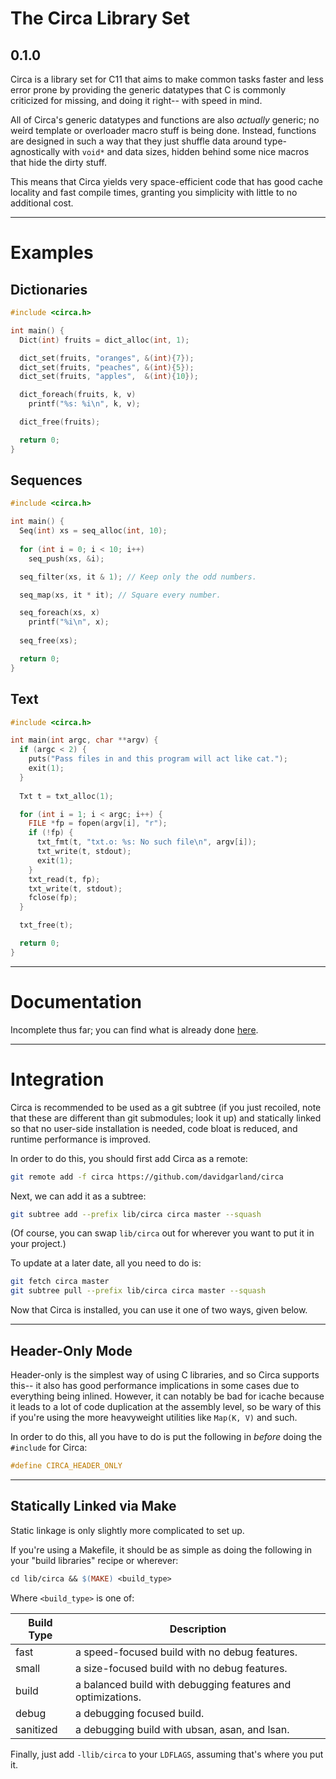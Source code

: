 # The Circa Library Set
## 0.1.0

Circa is a library set for C11 that aims to make common tasks
faster and less error prone by providing the generic datatypes
that C is commonly criticized for missing, and doing it right--
with speed in mind.

All of Circa's generic datatypes and functions are also *actually* generic;
no weird template or overloader macro stuff is being done. Instead, functions
are designed in such a way that they just shuffle data around type-agnostically
with `void*` and data sizes, hidden behind some nice macros that hide the dirty
stuff.

This means that Circa yields very space-efficient code that has good
cache locality and fast compile times, granting you simplicity with little to no
additional cost.

---

# Examples

## Dictionaries

```C
#include <circa.h>

int main() {
  Dict(int) fruits = dict_alloc(int, 1);

  dict_set(fruits, "oranges", &(int){7});
  dict_set(fruits, "peaches", &(int){5});
  dict_set(fruits, "apples",  &(int){10});

  dict_foreach(fruits, k, v)
    printf("%s: %i\n", k, v);

  dict_free(fruits);

  return 0;
}
```

## Sequences

```C
#include <circa.h>

int main() {
  Seq(int) xs = seq_alloc(int, 10);
  
  for (int i = 0; i < 10; i++)
    seq_push(xs, &i);

  seq_filter(xs, it & 1); // Keep only the odd numbers.

  seq_map(xs, it * it); // Square every number.

  seq_foreach(xs, x)
    printf("%i\n", x);
  
  seq_free(xs);

  return 0;
}
```

## Text

```C
#include <circa.h>

int main(int argc, char **argv) {
  if (argc < 2) {
    puts("Pass files in and this program will act like cat.");
    exit(1);
  }
  
  Txt t = txt_alloc(1);

  for (int i = 1; i < argc; i++) {
    FILE *fp = fopen(argv[i], "r");
    if (!fp) {
      txt_fmt(t, "txt.o: %s: No such file\n", argv[i]);
      txt_write(t, stdout);
      exit(1);
    }
    txt_read(t, fp);
    txt_write(t, stdout);
    fclose(fp);
  }

  txt_free(t);

  return 0;
}
```

---

# Documentation

Incomplete thus far; you can find what is already done [here](https://github.com/davidgarland/circa/blob/master/doc/README.md).

---

# Integration

Circa is recommended to be used as a git subtree (if you just recoiled, note
that these are different than git submodules; look it up) and statically linked
so that no user-side installation is needed, code bloat is reduced, and runtime
performance is improved.

In order to do this, you should first add Circa as a remote:

```Bash
git remote add -f circa https://github.com/davidgarland/circa
```

Next, we can add it as a subtree:

```Bash
git subtree add --prefix lib/circa circa master --squash
```

(Of course, you can swap `lib/circa` out for wherever you want to put it in
your project.)

To update at a later date, all you need to do is:

```Bash
git fetch circa master
git subtree pull --prefix lib/circa circa master --squash
```

Now that Circa is installed, you can use it one of two ways, given below.

---

## Header-Only Mode

Header-only is the simplest way of using C libraries, and so Circa supports
this-- it also has good performance implications in some cases due to everything
being inlined. However, it can notably be bad for icache because it leads to a
lot of code duplication at the assembly level, so be wary of this if you're
using the more heavyweight utilities like `Map(K, V)` and such.

In order to do this, all you have to do is put the following in *before* doing
the `#include` for Circa:

```C
#define CIRCA_HEADER_ONLY
```

---

## Statically Linked via Make

Static linkage is only slightly more complicated to set up.

If you're using a Makefile, it should be as simple as doing the following
in your "build libraries" recipe or wherever:

```Makefile
cd lib/circa && $(MAKE) <build_type>
```

Where `<build_type>` is one of:

| Build Type | Description                                                 |
| ---------- | ----------------------------------------------------------- |
| fast       | a speed-focused build with no debug features.               |
| small      | a size-focused build with no debug features.                |
| build      | a balanced build with debugging features and optimizations. |
| debug      | a debugging focused build.                                  |
| sanitized  | a debugging build with ubsan, asan, and lsan.               |

Finally, just add `-llib/circa` to your `LDFLAGS`, assuming that's where you
put it.
